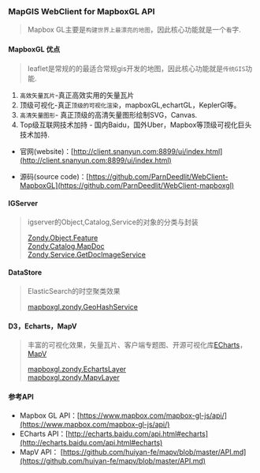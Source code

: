 <br>

### MapGIS WebClient for MapboxGL API

> Mapbox GL主要是`构建世界上最漂亮的地图`，因此核心功能就是一个`看`字.

#### MapboxGL 优点

> leaflet是常规的的最适合常规gis开发的地图，因此核心功能就是`传统GIS`功能.

1. `高效矢量瓦片`-真正高效实用的矢量瓦片
1. 顶级可视化-真正`顶级的可视化渲染`，mapboxGL,echartGL，KeplerGl等。
1. `高清矢量图形`- 真正顶级的高清矢量图形绘制SVG，Canvas.
1. Top级互联网技术加持 - 国内Baidu，国外Uber，Mapbox等顶级可视化巨头技术加持.



*   官网(website)：[http://client.snanyun.com:8899/ui/index.html](http://client.snanyun.com:8899/ui/index.html)

*   源码(source code)：[https://github.com/ParnDeedlit/WebClient-MapboxGL](https://github.com/ParnDeedlit/WebClient-mapboxgl)


#### IGServer
> igserver的Object,Catalog,Service的对象的分类与封装
> 
> [Zondy.Object.Feature](Zondy.Object.Feature.html)<br>
> [Zondy.Catalog.MapDoc](Zondy.Catalog.MapDoc.html)<br>
> [Zondy.Service.GetDocImageService](Zondy.Service.GetDocImageService.html)<br>

#### DataStore

> ElasticSearch的时空聚类效果
> 
> [mapboxgl.zondy.GeoHashService](mapboxgl.zondy.GeoHashService.html)<br>

#### D3，Echarts，MapV

> 丰富的可视化效果，矢量瓦片、客户端专题图、开源可视化库[ECharts](http://echarts.baidu.com/)，[MapV](http://mapv.baidu.com/)
>
> [mapboxgl.zondy.EchartsLayer](mapboxgl.zondy.EchartsLayer.html)<br>
> [mapboxgl.zondy.MapvLayer](mapboxgl.zondy.MapvLayer.html)<br>


#### 参考API

*   Mapbox GL API：[https://www.mapbox.com/mapbox-gl-js/api/](https://www.mapbox.com/mapbox-gl-js/api/)
*   ECharts API：[http://echarts.baidu.com/api.html#echarts](http://echarts.baidu.com/api.html#echarts)
*   MapV API：   [https://github.com/huiyan-fe/mapv/blob/master/API.md](https://github.com/huiyan-fe/mapv/blob/master/API.md)
